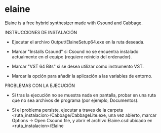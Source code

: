 # elaine
Elaine is a free hybrid synthesizer made with Csound and Cabbage.








INSTRUCCIONES DE INSTALACIÓN

- Ejecutar el archivo Output\ElaineSetup64.exe en la ruta deseada. 

- Marcar "Installs Csound" si Csound no se encuentra instalado actualmente en el equipo (requiere reinicio del ordenador).

- Marcar "VST 64 Bits" si se desea utilizar como instrumento VST.

- Marcar la opción para añadir la aplicación a las variables de entorno.

PROBLEMAS CON LA EJECUCIÓN

- Si tras la ejecución no se muestra nada en pantalla, probar en una ruta que no sea archivos de programa (por ejemplo, Documentos).

- Si el problema persiste, ejecutar a traves de la carpeta <ruta_instalacion>/Cabbage/CabbageLite.exe, una vez   abierto, marcar Options -> Open Csound file, y abrir el archivo Elaine.csd ubicado en <ruta_instalacion>/Elaine

